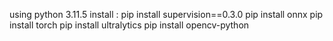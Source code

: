 using python 3.11.5
install :
pip install supervision==0.3.0
pip install onnx
pip install torch
pip install ultralytics
pip install opencv-python
